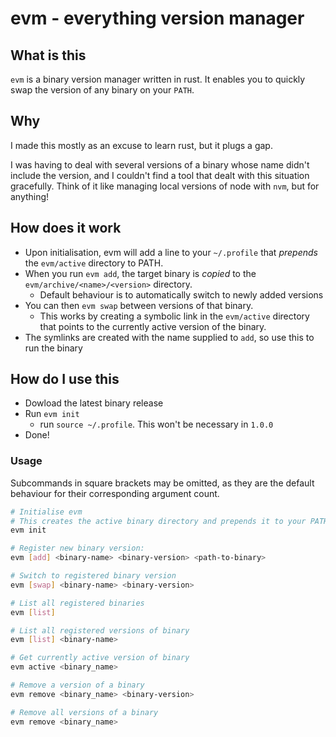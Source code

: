 # evm - everything version manager

## What is this

`evm` is a binary version manager written in rust. It enables you to quickly swap the version of any binary on your `PATH`.

## Why

I made this mostly as an excuse to learn rust, but it plugs a gap.

I was having to deal with several versions of a binary whose name didn't include the version, and I couldn't find a tool that dealt with this situation gracefully.
Think of it like managing local versions of node with `nvm`, but for anything!

## How does it work

- Upon initialisation, evm will add a line to your `~/.profile` that *prepends* the `evm/active` directory to PATH. 
- When you run `evm add`, the target binary is *copied* to the `evm/archive/<name>/<version>` directory. 
    - Default behaviour is to automatically switch to newly added versions
- You can then `evm swap` between versions of that binary.
    - This works by creating a symbolic link in the `evm/active` directory that points to the currently active version of the binary.
- The symlinks are created with the name supplied to `add`, so use this to run the binary

## How do I use this

- Dowload the latest binary release
- Run `evm init`
    - run `source ~/.profile`. This won't be necessary in `1.0.0`
- Done!

### Usage

Subcommands in square brackets may be omitted, as they are the default behaviour for their corresponding argument count.

```bash
# Initialise evm
# This creates the active binary directory and prepends it to your PATH in your .profile
evm init

# Register new binary version:
evm [add] <binary-name> <binary-version> <path-to-binary>

# Switch to registered binary version
evm [swap] <binary-name> <binary-version>

# List all registered binaries
evm [list]

# List all registered versions of binary
evm [list] <binary-name>

# Get currently active version of binary
evm active <binary_name>

# Remove a version of a binary
evm remove <binary_name> <binary-version>

# Remove all versions of a binary
evm remove <binary_name>
```
